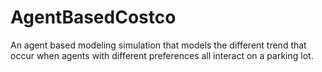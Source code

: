 # AgentBasedCostco
An agent based modeling simulation that models the different trend that occur when agents with different preferences all interact on a parking lot.
